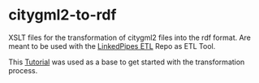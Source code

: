 # citygml2-to-rdf
XSLT files for the transformation of citygml2 files into the rdf format. Are meant to be used with the [LinkedPipes ETL](https://github.com/linkedpipes/etl) Repo as ETL Tool.


This  [Tutorial](https://etl.linkedpipes.com/tutorials/how-to/convert_xml_to_rdf) was used as a base to get started with the transformation process.